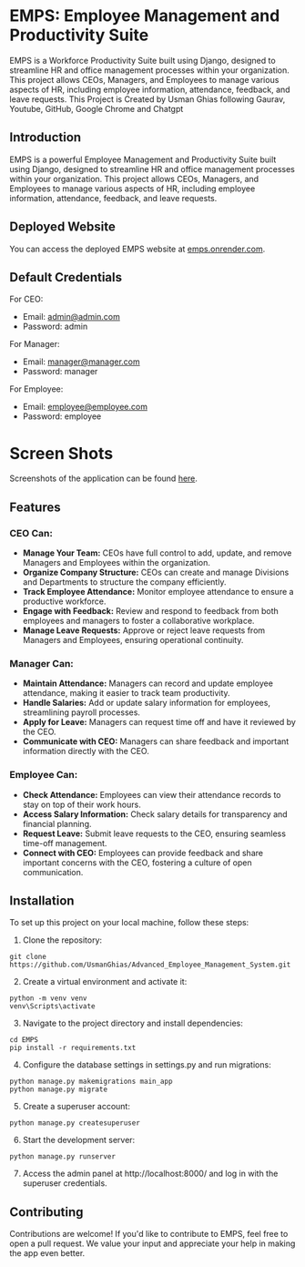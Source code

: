 # EMPS: Employee Management and Productivity Suite

EMPS is a Workforce Productivity Suite built using Django, designed to streamline HR and office management processes within your organization. This project allows CEOs, Managers, and Employees to manage various aspects of HR, including employee information, attendance, feedback, and leave requests. This Project is Created by Usman Ghias following Gaurav, Youtube, GitHub, Google Chrome and Chatgpt

## Introduction

EMPS is a powerful Employee Management and Productivity Suite built using Django, designed to streamline HR and office management processes within your organization. This project allows CEOs, Managers, and Employees to manage various aspects of HR, including employee information, attendance, feedback, and leave requests.

## Deployed Website

You can access the deployed EMPS website at [emps.onrender.com](https://officeops.onrender.com/).

## Default Credentials

For CEO:
- Email: admin@admin.com
- Password: admin

For Manager:
- Email: manager@manager.com
- Password: manager

For Employee:
- Email: employee@employee.com
- Password: employee
  
# Screen Shots
Screenshots of the application can be found [here](/visuals/ss/).

## Features

### CEO Can:

- **Manage Your Team:** CEOs have full control to add, update, and remove Managers and Employees within the organization.
- **Organize Company Structure:** CEOs can create and manage Divisions and Departments to structure the company efficiently.
- **Track Employee Attendance:** Monitor employee attendance to ensure a productive workforce.
- **Engage with Feedback:** Review and respond to feedback from both employees and managers to foster a collaborative workplace.
- **Manage Leave Requests:** Approve or reject leave requests from Managers and Employees, ensuring operational continuity.

### Manager Can:

- **Maintain Attendance:** Managers can record and update employee attendance, making it easier to track team productivity.
- **Handle Salaries:** Add or update salary information for employees, streamlining payroll processes.
- **Apply for Leave:** Managers can request time off and have it reviewed by the CEO.
- **Communicate with CEO:** Managers can share feedback and important information directly with the CEO.

### Employee Can:

- **Check Attendance:** Employees can view their attendance records to stay on top of their work hours.
- **Access Salary Information:** Check salary details for transparency and financial planning.
- **Request Leave:** Submit leave requests to the CEO, ensuring seamless time-off management.
- **Connect with CEO:** Employees can provide feedback and share important concerns with the CEO, fostering a culture of open communication.

## Installation

To set up this project on your local machine, follow these steps:

1. Clone the repository:
```
git clone https://github.com/UsmanGhias/Advanced_Employee_Management_System.git
```
2. Create a virtual environment and activate it:
```
python -m venv venv
venv\Scripts\activate
```
3. Navigate to the project directory and install dependencies:
```
cd EMPS
pip install -r requirements.txt
```
4. Configure the database settings in settings.py and run migrations:
```
python manage.py makemigrations main_app
python manage.py migrate
```
5. Create a superuser account:
```
python manage.py createsuperuser
```
6. Start the development server:
```
python manage.py runserver
```
7. Access the admin panel at http://localhost:8000/ and log in with the superuser credentials.

## Contributing

Contributions are welcome! If you'd like to contribute to EMPS, feel free to open a pull request. We value your input and appreciate your help in making the app even better.
